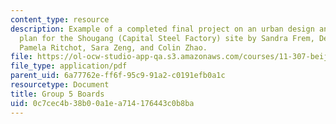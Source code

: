 ```yaml
---
content_type: resource
description: Example of a completed final project on an urban design and development
  plan for the Shougang (Capital Steel Factory) site by Sandra Frem, Deborah Morris,
  Pamela Ritchot, Sara Zeng, and Colin Zhao.
file: https://ol-ocw-studio-app-qa.s3.amazonaws.com/courses/11-307-beijing-urban-design-studio-summer-2008/0c7cec4b38b00a1ea714176443c0b8ba_group5_boards.pdf
file_type: application/pdf
parent_uid: 6a77762e-ff6f-95c9-91a2-c0191efb0a1c
resourcetype: Document
title: Group 5 Boards
uid: 0c7cec4b-38b0-0a1e-a714-176443c0b8ba
---
```

